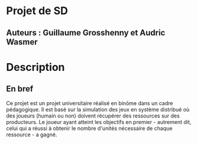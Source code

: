 # Projet de SD
## Auteurs : Guillaume Grosshenny et Audric Wasmer


# Description

## En bref

Ce projet est un projet universitaire réalisé en binôme dans un cadre pédagogique. 
Il est basé sur la simulation des jeux en système distribué où des joueurs (humain ou non) 
doivent récupérer des ressources sur des producteurs. Le joueur ayant atteint les objectifs 
en premier - autrement dit, celui qui a réussi à obtenir le nombre d'unités nécessaire de chaque ressource - a gagné.

